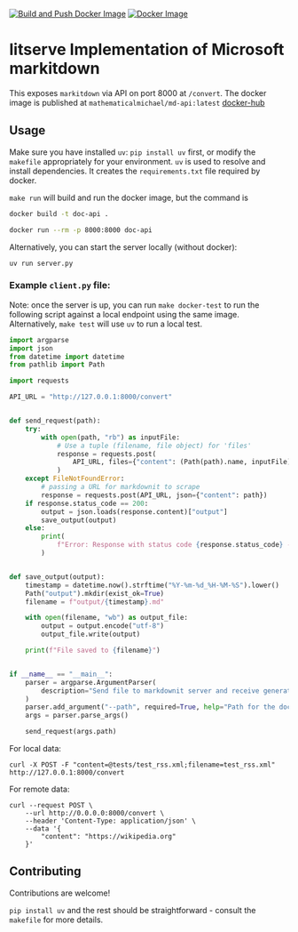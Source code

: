 [![Build and Push Docker Image](https://github.com/mathematicalmichael/md-api/actions/workflows/docker.yml/badge.svg)](https://github.com/mathematicalmichael/md-api/actions/workflows/docker.yml)
[![Docker Image](https://img.shields.io/docker/v/mindthemath/md-api/latest)](https://hub.docker.com/r/mindthemath/md-api/tags)

# litserve Implementation of Microsoft markitdown

This exposes `markitdown` via API on port 8000 at `/convert`.
The docker image is published at `mathematicalmichael/md-api:latest` [docker-hub](https://hub.docker.com/r/mathematicalmichael/md-api)

## Usage
Make sure you have installed `uv`: `pip install uv` first, or modify the `makefile` appropriately for your environment.
`uv` is used to resolve and install dependencies. It creates the `requirements.txt` file required by docker.

`make run` will build and run the docker image, but the command is

```bash
docker build -t doc-api .
```

```bash
docker run --rm -p 8000:8000 doc-api
```

Alternatively, you can start the server locally (without docker):
```
uv run server.py
```

### Example `client.py` file:
Note: once the server is up, you can run `make docker-test` to run the following script against a local endpoint using the same image. Alternatively,  `make test` will use `uv` to run a local test.

```python
import argparse
import json
from datetime import datetime
from pathlib import Path

import requests

API_URL = "http://127.0.0.1:8000/convert"


def send_request(path):
    try:
        with open(path, "rb") as inputFile:
            # Use a tuple (filename, file object) for 'files'
            response = requests.post(
                API_URL, files={"content": (Path(path).name, inputFile)}
            )
    except FileNotFoundError:
        # passing a URL for markdownit to scrape
        response = requests.post(API_URL, json={"content": path})
    if response.status_code == 200:
        output = json.loads(response.content)["output"]
        save_output(output)
    else:
        print(
            f"Error: Response with status code {response.status_code} - {response.text}"
        )


def save_output(output):
    timestamp = datetime.now().strftime("%Y-%m-%d_%H-%M-%S").lower()
    Path("output").mkdir(exist_ok=True)
    filename = f"output/{timestamp}.md"

    with open(filename, "wb") as output_file:
        output = output.encode("utf-8")
        output_file.write(output)

    print(f"File saved to {filename}")


if __name__ == "__main__":
    parser = argparse.ArgumentParser(
        description="Send file to markdownit server and receive generated markdown content."
    )
    parser.add_argument("--path", required=True, help="Path for the document file.")
    args = parser.parse_args()

    send_request(args.path)

```

For local data:
```
curl -X POST -F "content=@tests/test_rss.xml;filename=test_rss.xml" http://127.0.0.1:8000/convert
```

For remote data:
```
curl --request POST \
    --url http://0.0.0.0:8000/convert \
    --header 'Content-Type: application/json' \
    --data '{
        "content": "https://wikipedia.org"
    }'
```

## Contributing

Contributions are welcome!

`pip install uv` and the rest should be straightforward - consult the `makefile` for more details.
